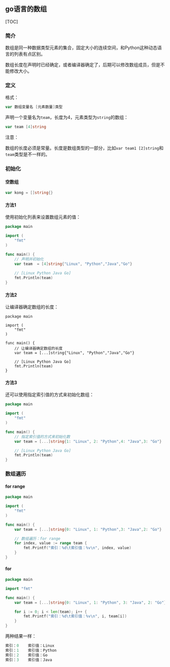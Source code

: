 ## go语言的数组

[TOC]

### 简介

数组是同一种数据类型元素的集合，固定大小的连续空间，和Python这种动态语言的列表有点区别。

数组长度在声明时已经确定，或者编译器确定了，后期可以修改数组成员，但是不能修改大小。

### 定义

格式：

```go
var 数组变量名 [元素数量]类型
```

声明一个变量名为`team`，长度为4，元素类型为`string`的数组：

```go
var team [4]string
```

注意：

数组的长度必须是常量。长度是数组类型的一部分，比如`var team1 [2]string`和`team`类型是不一样的。

### 初始化

#### 空数组

```go
var kong = []string{}
```

#### 方法1

使用初始化列表来设置数组元素的值：

```go
package main

import (
	"fmt"
)

func main() {
	// 声明并初始化
	var team  = [4]string{"Linux", "Python","Java","Go"}
	
	// [Linux Python Java Go]
	fmt.Println(team)
}

```

#### 方法2

让编译器确定数组的长度：

```
package main

import (
	"fmt"
)

func main() {
	// 让编译器确定数组的长度
	var team = [...]string{"Linux", "Python","Java","Go"}

	// [Linux Python Java Go]
	fmt.Println(team)
}

```

#### 方法3

还可以使用指定索引值的方式来初始化数组：

```go
package main

import (
	"fmt"
)

func main() {
	// 指定索引值的方式来初始化数
	var team = [...]string{1: "Linux", 2: "Python",4: "Java",3: "Go"}

	// [Linux Python Java Go]
	fmt.Println(team)
}

```

### 数组遍历

#### for range

```go
package main

import (
	"fmt"
)

func main() {
	var team = [...]string{0: "Linux", 1: "Python",3: "Java",2: "Go"}

	// 数组遍历：for range
	for index, value := range team {
		fmt.Printf("索引：%d\t索引值：%v\n", index, value)
	}
}

```

#### for

```go
package main

import "fmt"

func main() {
	var team = [...]string{0: "Linux", 1: "Python", 3: "Java", 2: "Go"}

	for i := 0; i < len(team); i++ {
		fmt.Printf("索引：%d\t索引值：%v\n", i, team[i])
	}
}

```

两种结果一样：

```go
索引：0	索引值：Linux
索引：1	索引值：Python
索引：2	索引值：Go
索引：3	索引值：Java
```

